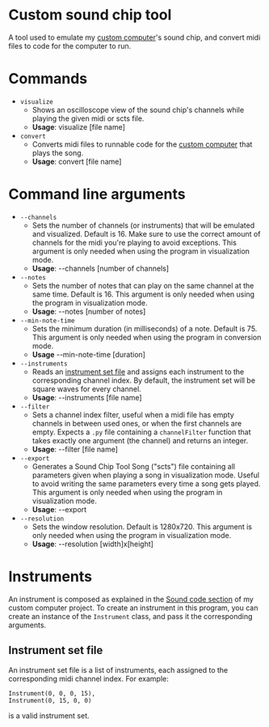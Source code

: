 ﻿# Custom sound chip tool
A tool used to emulate my [custom computer](https://github.com/thatsOven/custom-emulated-computer)'s sound chip, and convert midi files to code for the computer to run.
# Commands
- `visualize`
	- Shows an oscilloscope view of the sound chip's channels while playing the given midi or scts file.
	- **Usage**: visualize [file name]
- `convert`
	- Converts midi files to runnable code for the [custom computer](https://github.com/thatsOven/custom-emulated-computer) that plays the song.
	- **Usage**: convert [file name]
# Command line arguments
- `--channels`
	- Sets the number of channels (or instruments) that will be emulated and visualized. Default is 16. Make sure to use the correct amount of channels for the midi you're playing to avoid exceptions. This argument is only needed when using the program in visualization mode.
	- **Usage**: --channels [number of channels]
- `--notes`
	- Sets the number of notes that can play on the same channel at the same time. Default is 16. This argument is only needed when using the program in visualization mode.
	- **Usage**: --notes [number of notes]
- `--min-note-time`
	- Sets the minimum duration (in milliseconds) of a note. Default is 75. This argument is only needed when using the program in conversion mode.
	- **Usage** --min-note-time [duration]
- `--instruments` 
	- Reads an [instrument set file](https://github.com/thatsOven/custom-sound-chip-tool#instrument-set-file) and assigns each instrument to the corresponding channel index. By default, the instrument set will be square waves for every channel.
	- **Usage**: --instruments [file name]
- `--filter`
	- Sets a channel index filter, useful when a midi file has empty channels in between used ones, or when the first channels are empty. Expects a `.py` file containing a `channelFilter` function that takes exactly one argument (the channel) and returns an integer.
	- **Usage**: --filter [file name]
- `--export`
	- Generates a Sound Chip Tool Song ("scts") file containing all parameters given when playing a song in visualization mode. Useful to avoid writing the same parameters every time a song gets played. This argument is only needed when using the program in visualization mode.
	- **Usage**: --export
- `--resolution`
	- Sets the window resolution. Default is 1280x720. This argument is only needed when using the program in visualization mode.
	- **Usage**: --resolution [width]x[height]
# Instruments
An instrument is composed as explained in the [Sound code section](https://github.com/thatsOven/custom-emulated-computer#sound-code) of my custom computer project.
To create an instrument in this program, you can create an instance of the `Instrument` class, and pass it the corresponding arguments.
## Instrument set file
An instrument set file is a list of instruments, each assigned to the corresponding midi channel index. For example:
```
Instrument(0, 0, 0, 15),
Instrument(0, 15, 0, 0)
```
is a valid instrument set.
